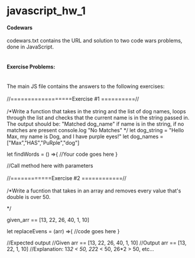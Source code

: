 # javascript_hw_1

#### Codewars
codewars.txt contains the URL and solution to two code wars problems, done in JavaScript.<br><br>

#### Exercise Problems:<br><br>
The main JS file contains the answers to the following exercises:<br><br>
//==================Exercise #1 ==========//<br><br>
/*Write a function that takes in the string and the list of dog names, loops through 
the list and checks that the current name is in the string passed in. The output should be:
"Matched dog_name" if name is in the string, if no matches are present console.log "No Matches"
*/
let dog_string = "Hello Max, my name is Dog, and I have purple eyes!"
let dog_names = ["Max","HAS","PuRple","dog"]

let findWords = () =>{
    //Your code goes here
}

//Call method here with parameters
<br><br>
//============Exercise #2 ============//<br><br>
/*Write a fucntion that takes in an array and removes every value that's double is over 50.


*/

given_arr == [13, 22, 26, 40, 1, 10]

let replaceEvens = (arr) =>{
    //code goes here
}

//Expected output
//Given arr == [13, 22, 26, 40, 1, 10]
//Output arr == [13, 22, 1, 10]
//Explanation: 13*2 < 50, 22*2 < 50, 26*2 > 50, etc...
